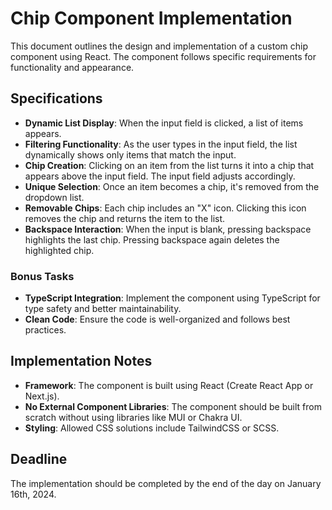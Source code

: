 # Chip Component Implementation

This document outlines the design and implementation of a custom chip component using React. The component follows specific requirements for functionality and appearance.

## Specifications

- **Dynamic List Display**: When the input field is clicked, a list of items appears.
- **Filtering Functionality**: As the user types in the input field, the list dynamically shows only items that match the input.
- **Chip Creation**: Clicking on an item from the list turns it into a chip that appears above the input field. The input field adjusts accordingly.
- **Unique Selection**: Once an item becomes a chip, it's removed from the dropdown list.
- **Removable Chips**: Each chip includes an "X" icon. Clicking this icon removes the chip and returns the item to the list.
- **Backspace Interaction**: When the input is blank, pressing backspace highlights the last chip. Pressing backspace again deletes the highlighted chip.

### Bonus Tasks

- **TypeScript Integration**: Implement the component using TypeScript for type safety and better maintainability.
- **Clean Code**: Ensure the code is well-organized and follows best practices.

## Implementation Notes

- **Framework**: The component is built using React (Create React App or Next.js).
- **No External Component Libraries**: The component should be built from scratch without using libraries like MUI or Chakra UI.
- **Styling**: Allowed CSS solutions include TailwindCSS or SCSS.

## Deadline

The implementation should be completed by the end of the day on January 16th, 2024.
